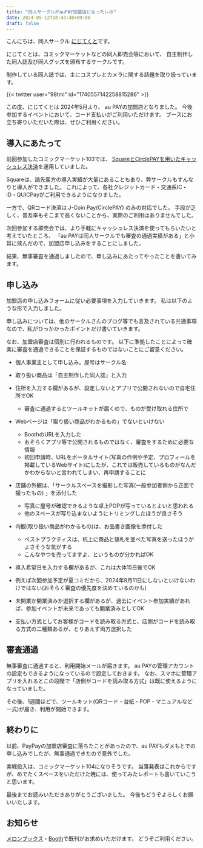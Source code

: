 ```yaml
---
title: "同人サークルがauPAY加盟店になったレポ"
date: 2024-05-12T18:43:48+09:00
draft: false
---
```


こんにちは、同人サークル [にじてくと](https://cp.t98.info/)です。

にじてくとは、コミックマーケットなどの同人即売会等において、
自主制作した同人誌及び同人グッズを頒布するサークルです。  

制作している同人誌では、主にコスプレとカメラに関する話題を取り扱っています。

{{< twitter user="98tml" id="1740557142258815286" >}}

この度、にじてくとは 2024年5月より、 au PAYの加盟店となりました。
今後参加するイベントにおいて、コード支払いがご利用いただけます。
ブースにお立ち寄りいただいた際は、ぜひご利用ください。

## 導入にあたって

前回参加したコミックマーケット103では、
[SquareとCirclePAYを用いたキャッシュレス決済](https://twitter.com/98tml/status/1740557139293434144)を運用していました。

Squareは、諸先輩方の導入実績が大量にあることもあり、弊サークルもすんなりと導入ができました。
これによって、各社クレジットカード・交通系IC・iD・QUICPayがご利用できるようになりました。

一方で、QRコード決済は J-Coin Pay(CirclePAY) のみの対応でした。
手段が乏しく、普及率もそこまで高くないことから、実際のご利用はありませんでした。

次回参加する即売会では、より手軽にキャッシュレス決済を使ってもらいたいと考えていたところ、
「au PAYは同人サークルでも審査の通過実績がある」と小耳に挟んだので、加盟店申し込みをすることにしました。

結果、無事審査を通過しましたので、申し込みにあたってやったことを書いてみます。

## 申し込み

加盟店の申し込みフォームに従い必要事項を入力していきます。
私は以下のような形で入力しました。

申し込みについては、他のサークルさんのブログ等でも言及されている共通事項なので、私がひっかかったポイントだけ書いていきます。

なお、加盟店審査は個別に行われるものです。
以下に準拠したことによって確実に審査を通過できることを保証するものではないことにご留意ください。

- 個人事業主として申し込み。屋号はサークル名
- 取り扱い商品は「自主制作した同人誌」と入力
- 住所を入力する欄があるが、設定しないとアプリで公開されないので自宅住所でOK
  - 審査に通過するとツールキットが届くので、ものが受け取れる住所で
  
- Webページは「取り扱い商品がわかるもの」でないといけない
  - BoothのURLを入力した
  - おそらくアプリ等で公開されるものではなく、審査をするために必要な情報
  - 初回申請時、URLをポータルサイト(写真の作例や予定、プロフィールを掲載しているWebサイト)にしたが、これでは販売しているものがなんだかわからないと言われてしまい、再申請することに

- 店舗の外観は、「サークルスペースを撮影した写真(一般参加者側から正面で撮ったもの) 」を添付した
  - 写真に屋号が確認できるような卓上POPが写っているとよいと思われる
  - 他のスペースが写り込まないようにトリミングしたほうが良さそう
- 内観(取り扱い商品がわかるもの)は、お品書き画像を添付した
  - ベストプラクティスは、机上に商品と値札を並べた写真を送ったほうがよさそうな気がする
  - こんなやつを売ってますよ、というものが分かればOK

- 導入希望日を入力する欄があるが、これは大体15日後でOK
- 例えば次回参加予定が夏コミだから、2024年8月11日にしないといけないわけではない(おそらく審査の優先度を決めているのかも)

- 未開業か開業済みか選択する欄があるが、過去にイベント参加実績があれば、参加イベントが未来であっても開業済みとしてOK

- 支払い方式としてお客様がコードを読み取る方式と、店側がコードを読み取る方式の二種類あるが、とりあえず両方選択した

## 審査通過

無事審査に通過すると、利用開始メールが届きます。
au PAYの管理アカウントの設定もできるようになっているので設定しておきます。
なお、スマホに管理アプリを入れるとこの段階で「店側がコードを読み取る方式」は既に使えるようになっていました。

その後、1週間ほどで、ツールキット(QRコード・台紙・POP・マニュアルなど一式)が届き、利用が開始できます。

## 終わりに

以前、PayPayの加盟店審査に落ちたことがあったので、au PAYもダメもとでの申し込みでしたが、無事通過できたので意外でした。

実戦投入は、コミックマーケット104になりそうです。
当落発表はこれからですが、めでたくスペースをいただけた暁には、使ってみたレポートも書いていこうと思います。

最後までお読みいただきありがとうございました。
今後もどうぞよろしくお願いいたします。

## お知らせ

[メロンブックス](https://www.melonbooks.co.jp/circle/index.php?circle_id=119704)・[Booth](https://t98.booth.pm/)で既刊がお求めいただけます。
どうぞご利用ください。